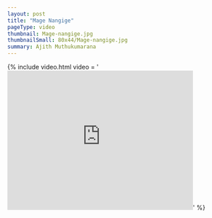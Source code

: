 ```yaml
---
layout: post
title: "Mage Nangige"
pageType: video
thumbnail: Mage-nangige.jpg
thumbnailSmall: 80x44/Mage-nangige.jpg
summary: Ajith Muthukumarana
---
```


{% include video.html video = '<iframe width="420" height="315" src="https://www.youtube.com/embed/YXz6ToueBtY" frameborder="0" allowfullscreen></iframe>' %} 

